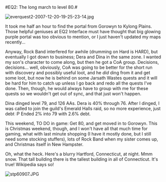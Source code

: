 #EQ2: The long march to level 80.#

![everquest2-2007-12-20-19-25-23-14.jpg](http://westkarana.com/wp-content/uploads/2007/12/everquest2-2007-12-20-19-25-23-14.jpg)

It took me half an hour to find the portal from Gorowyn to Kylong Plains. Those helpful geniuses at EQ2 Interface must have thought that big glowing purple portal was too obvious to mention, or I just haven't updated my maps recently...

Anyway, Rock Band interfered for awhile (drumming on Hard is HARD), but eventually I got down to business; Dera and Dina in the same zone. I wanted my son's character to come along, but then he got a CoA group. Decisions, decisions... well, obviously, CoA was going to be better for the short run with discovery and possibly useful loot, and he *did* ding from it and get some loot, but now he is behind on some Jarsath Wastes quests and it will be hard for him to catch up unless I go back and redo all the quests I've done. Then, though, he would always have to group with me for these quests so we wouldn't get out of sync, and that just won't happen.

Dina dinged level 79, and 126 AAs. Dera is 40% through 76. After I dinged, I was called to join the guild's Emerald Halls raid, so no more experience, just debt :P Ended 2% into 79 with 2.6% debt.

This weekend, TO DO in game: Get 80, and get moved in to Gorowyn. This is Christmas weekend, though, and I won't have all that much time for gaming, what with last minute shopping (I have it mostly done, but I still need some stocking stuffers), lots of Rock Band when my sister comes up, and Christmas itself in New Hampster.

Oh, what the heck. Here's a blurry Hartford, Connecticut, at night. Mmm snow. That tall building there is the tallest building in all of Connecticut. It's true! Wikipedia says so!

![stp60907.JPG](http://westkarana.com/wp-content/uploads/2007/12/stp60907.JPG)
